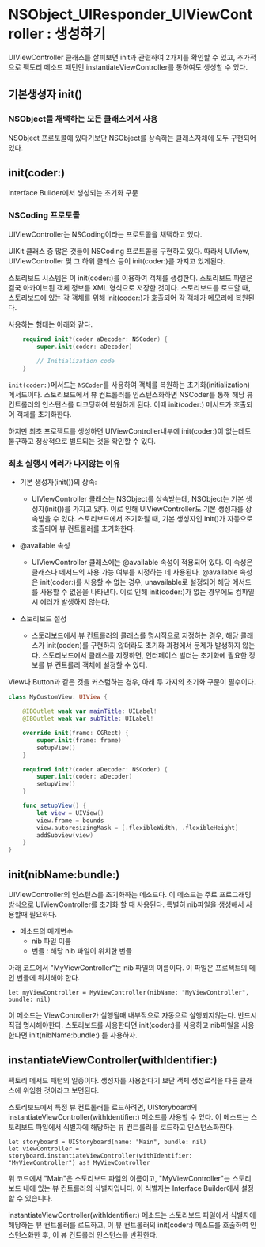 # NSObject_UIResponder_UIViewController : 생성하기

UIViewController 클래스를 살펴보면 init과 관련하여 2가지를 확인할 수 있고, 추가적으로 팩토리 메소드 패턴인 instantiateViewController를 통하여도 생성할 수 있다.

## 기본생성자 init()
### NSObject를 채택하는 모든 클래스에서 사용
NSObject 프로토콜에 있다기보단 NSObject를 상속하는 클래스자체에 모두 구현되어있다.

## init(coder:)
Interface Builder에서 생성되는 초기화 구문

### NSCoding 프로토콜
UIViewController는 NSCoding이라는 프로토콜을 채택하고 있다.

UIKit 클래스 중 많은 것들이 NSCoding 프로토콜을 구현하고 있다. 따라서 UIView, UIViewController 및 그 하위 클래스 등이 init(coder:)를 가지고 있게된다.

스토리보드 시스템은 이 init(coder:)를 이용하여 객체를 생성한다. 스토리보드 파일은 결국 아카이브된 객체 정보를 XML 형식으로 저장한 것이다. 스토리보드를 로드할 때, 스토리보드에 있는 각 객체를 위해 init(coder:)가 호출되어 각 객체가 메모리에 복원된다.

 사용하는 형태는 아래와 같다.
```swift
    required init?(coder aDecoder: NSCoder) {
        super.init(coder: aDecoder)
        
        // Initialization code
    }
```
  
`init(coder:)`메서드는 `NSCoder`를 사용하여 객체를 복원하는 초기화(initialization) 메서드이다. 스토리보드에서 뷰 컨트롤러를 인스턴스화하면 NSCoder를 통해 해당 뷰 컨트롤러의 인스턴스를 디코딩하여 복원하게 된다. 이때 init(coder:) 메서드가 호출되어 객체를 초기화한다.

하지만 최초 프로젝트를 생성하면 UIViewController내부에 init(coder:)이 없는데도 불구하고 정상적으로 빌드되는 것을 확인할 수 있다. 


### 최초 실행시 에러가 나지않는 이유

- 기본 생성자(init())의 상속: 
    - UIViewController 클래스는 NSObject를 상속받는데, NSObject는 기본 생성자(init())를 가지고 있다. 이로 인해 UIViewController도 기본 생성자를 상속받을 수 있다. 스토리보드에서 초기화될 때, 기본 생성자인 init()가 자동으로 호출되어 뷰 컨트롤러를 초기화한다.

- @available 속성
    - UIViewController 클래스에는 @available 속성이 적용되어 있다. 이 속성은 클래스나 메서드의 사용 가능 여부를 지정하는 데 사용된다. @available 속성은 init(coder:)를 사용할 수 없는 경우, unavailable로 설정되어 해당 메서드를 사용할 수 없음을 나타낸다. 이로 인해 init(coder:)가 없는 경우에도 컴파일 시 에러가 발생하지 않는다.

- 스토리보드 설정
    - 스토리보드에서 뷰 컨트롤러의 클래스를 명시적으로 지정하는 경우, 해당 클래스가 init(coder:)를 구현하지 않더라도 초기화 과정에서 문제가 발생하지 않는다. 스토리보드에서 클래스를 지정하면, 인터페이스 빌더는 초기화에 필요한 정보를 뷰 컨트롤러 객체에 설정할 수 있다.

View나 Button과 같은 것을 커스텀하는 경우, 아래 두 가지의 초기화 구문이 필수이다.

```swift
class MyCustomView: UIView {

    @IBOutlet weak var mainTitle: UILabel!
    @IBOutlet weak var subTitle: UILabel!

    override init(frame: CGRect) {
        super.init(frame: frame)
        setupView()
    }

    required init?(coder aDecoder: NSCoder) {
        super.init(coder: aDecoder)
        setupView()
    }

    func setupView() {
        let view = UIView()
        view.frame = bounds
        view.autoresizingMask = [.flexibleWidth, .flexibleHeight]
        addSubview(view)
    }
}

```

## init(nibName:bundle:)
UIViewController의 인스턴스를 초기화하는 메소드다. 이 메소드는 주로 프로그래밍 방식으로 UIViewController를 초기화 할 때 사용된다. 특별히 nib파일을 생성해서 사용할때 필요하다. 

- 메소드의 매개변수
    - nib 파일 이름
    - 번들 : 해당 nib 파일이 위치한 번들

아래 코드에서 "MyViewController"는 nib 파일의 이름이다. 이 파일은 프로젝트의 메인 번들에 위치해야 한다.
```
let myViewController = MyViewController(nibName: "MyViewController", bundle: nil)
```


이 메소드는 ViewController가 실행될때 내부적으로 자동으로 실행되지않는다. 반드시 직접 명시해야한다. 
스토리보드를 사용한다면 init(coder:)를 사용하고 nib파일을 사용한다면 init(nibName:bundle:) 를 사용하자.


## instantiateViewController(withIdentifier:)
팩토리 메서드 패턴의 일종이다. 생성자를 사용한다기 보단 객체 생성로직을 다른 클래스에 위임한 것이라고 보면된다. 

스토리보드에서 특정 뷰 컨트롤러를 로드하려면, UIStoryboard의 instantiateViewController(withIdentifier:) 메소드를 사용할 수 있다. 이 메소드는 스토리보드 파일에서 식별자에 해당하는 뷰 컨트롤러를 로드하고 인스턴스화한다.

```
let storyboard = UIStoryboard(name: "Main", bundle: nil)
let viewController = storyboard.instantiateViewController(withIdentifier: "MyViewController") as! MyViewController

```

위 코드에서 "Main"은 스토리보드 파일의 이름이고, "MyViewController"는 스토리보드 내에 있는 뷰 컨트롤러의 식별자입니다. 이 식별자는 Interface Builder에서 설정할 수 있습니다.


instantiateViewController(withIdentifier:) 메소드는 스토리보드 파일에서 식별자에 해당하는 뷰 컨트롤러를 로드하고, 이 뷰 컨트롤러의 init(coder:) 메소드를 호출하여 인스턴스화한 후, 이 뷰 컨트롤러 인스턴스를 반환한다. 
